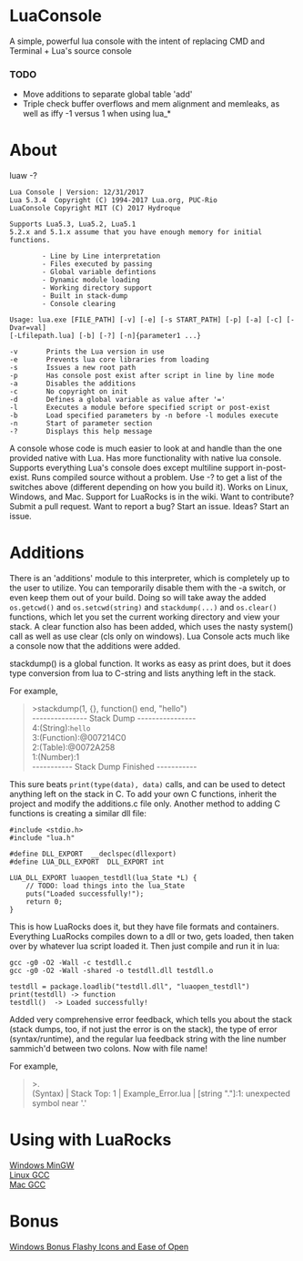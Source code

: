 # LuaConsole

A simple, powerful lua console with the intent of replacing CMD and Terminal + Lua's source console

### TODO
* Move additions to separate global table 'add'
* Triple check buffer overflows and mem alignment and memleaks, as well as iffy -1 versus 1 when using lua_*

# About
luaw -?  
```
Lua Console | Version: 12/31/2017
Lua 5.3.4  Copyright (C) 1994-2017 Lua.org, PUC-Rio
LuaConsole Copyright MIT (C) 2017 Hydroque

Supports Lua5.3, Lua5.2, Lua5.1
5.2.x and 5.1.x assume that you have enough memory for initial functions.

        - Line by Line interpretation
        - Files executed by passing
        - Global variable defintions
        - Dynamic module loading
        - Working directory support
        - Built in stack-dump
        - Console clearing

Usage: lua.exe [FILE_PATH] [-v] [-e] [-s START_PATH] [-p] [-a] [-c] [-Dvar=val]
[-Lfilepath.lua] [-b] [-?] [-n]{parameter1 ...}

-v       Prints the Lua version in use
-e       Prevents lua core libraries from loading
-s       Issues a new root path
-p       Has console post exist after script in line by line mode
-a       Disables the additions
-c       No copyright on init
-d       Defines a global variable as value after '='
-l       Executes a module before specified script or post-exist
-b       Load specified parameters by -n before -l modules execute
-n       Start of parameter section
-?       Displays this help message
```

A console whose code is much easier to look at and handle than the one provided native with Lua. Has more functionality with native lua console. Supports everything Lua's console does except multiline support in-post-exist. Runs compiled source without a problem. Use -? to get a list of the switches above (different depending on how you build it). Works on Linux, Windows, and Mac. Support for LuaRocks is in the wiki. Want to contribute? Submit a pull request. Want to report a bug? Start an issue. Ideas? Start an issue.

# Additions

There is an 'additions' module to this interpreter, which is completely up to the user to utilize. You can temporarily disable them with the -a switch, or even keep them out of your build. Doing so will take away the added `os.getcwd()` and `os.setcwd(string)` and `stackdump(...)` and `os.clear()` functions, which let you set the current working directory and view your stack. A clear function also has been added, which uses the nasty system() call as well as use clear (cls only on windows). Lua Console acts much like a console now that the additions were added. 

stackdump() is a global function. It works as easy as print does, but it does type conversion from lua to C-string and lists anything left in the stack.

For example, <br>
>\>stackdump(1, {}, function() end, "hello") <br>
>--------------- Stack Dump ---------------- <br>
>4:(String):`hello` <br>
>3:(Function):@007214C0 <br>
>2:(Table):@0072A258 <br>
>1:(Number):1 <br>
>----------- Stack Dump Finished ----------- <br>

This sure beats `print(type(data), data)` calls, and can be used to detect anything left on the stack in C. To add your own C functions, inherit the project and modify the additions.c file only. Another method to adding C functions is creating a similar dll file:
```
#include <stdio.h>
#include "lua.h"

#define DLL_EXPORT	__declspec(dllexport)
#define LUA_DLL_EXPORT	DLL_EXPORT int

LUA_DLL_EXPORT luaopen_testdll(lua_State *L) {
	// TODO: load things into the lua_State
	puts("Loaded successfully!");
	return 0;
}
```
This is how LuaRocks does it, but they have file formats and containers. Everything LuaRocks compiles down to a dll or two, gets loaded, then taken over by whatever lua script loaded it. Then just compile and run it in lua:
```
gcc -g0 -O2 -Wall -c testdll.c
gcc -g0 -O2 -Wall -shared -o testdll.dll testdll.o
```
```
testdll = package.loadlib("testdll.dll", "luaopen_testdll")
print(testdll) -> function
testdll()  -> Loaded successfully!
```

Added very comprehensive error feedback, which tells you about the stack (stack dumps, too, if not just the error is on the stack), the type of error (syntax/runtime), and the regular lua feedback string with the line number sammich'd between two colons. Now with file name!

For example, <br>
>\>. <br>
>(Syntax) | Stack Top: 1 | Example_Error.lua | [string "."]:1: unexpected symbol near '.' <br>

# Using with LuaRocks
[Windows MinGW](https://github.com/Hydroque/LuaConsole/wiki/LuaRocks-Support-Windows-MinGW)  
[Linux GCC](https://github.com/Hydroque/LuaConsole/wiki/LuaRocks-Support-Linux-GCC)  
[Mac GCC](https://github.com/Hydroque/LuaConsole/wiki/LuaRocks-Support-Mac-GCC)  

# Bonus
[Windows Bonus Flashy Icons and Ease of Open](https://github.com/Hydroque/LuaConsole/wiki/Windows-Bonus---Flashy-Icons-and-Ease-of-Open)  
